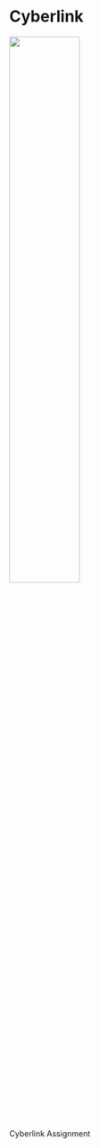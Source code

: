 # Cyberlink
<img src="https://media.giphy.com/media/12nRKXMibcETza/giphy.gif" alt="" height="50%" width="50%">
<br>
Cyberlink Assignment
